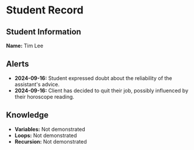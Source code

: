 # Student Record

## Student Information
**Name:** Tim Lee

## Alerts
- **2024-09-16:** Student expressed doubt about the reliability of the assistant's advice.
- **2024-09-16:** Client has decided to quit their job, possibly influenced by their horoscope reading.

## Knowledge
- **Variables:** Not demonstrated
- **Loops:** Not demonstrated
- **Recursion:** Not demonstrated
